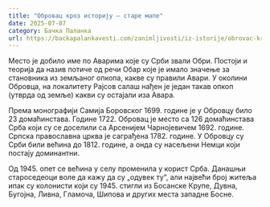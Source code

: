 ```yaml
---
title: "Обровац кроз историју – старе мапе"
date: 2025-07-07
category: Бачка Паланка
url: https://backapalankavesti.com/zanimljivosti/iz-istorije/obrovac-kroz-istoriju-stare-mape/
---
```


Место је добило име по Аварима које су Срби звали Обри. Постоји и теорија да назив потиче од речи Обар које је имало значење за становника из земљаног опкопа, какве су правили Авари. У околини Обровца, на локалитету Рајсов салаш нађен је један такав опкоп (утврда од земље) какви су остајали иза Авара.

Према монографији Самија Боровског 1699. године је у Обровцу било 23 домаћинстава. Године 1722. Обровац је место са 126 домаћинстава Срба који су се доселили са Арсенијем Чарнојевичем 1692. године.  Српска православна црква је саграђена 1782. године. У Обровцу су Срби били већина до 1812. године, а онда су насељени Немци који постају доминантни.

Од 1945. опет се већина у селу променила у корист Срба. Данашњи староседеоци воле да кажу да су „одувек ту“, али највећи број житеља ипак су колонисти који су 1945. стигли из Босанске Крупе, Дувна, Бугојна, Ливна, Гламоча, Шипова и других места западне Босне.
